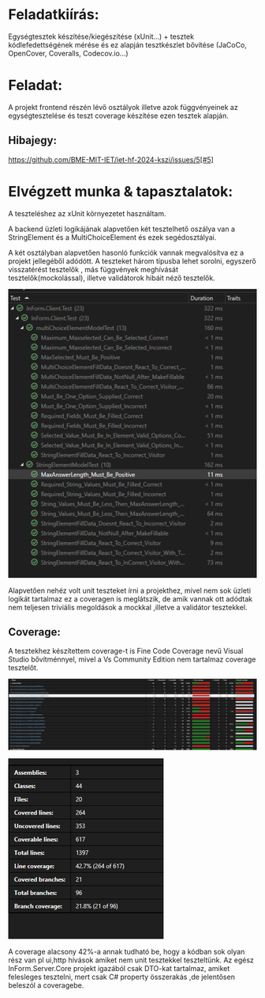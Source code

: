 
# Feladatkiírás:
Egységtesztek készítése/kiegészítése (xUnit...) + tesztek kódlefedettségének mérése és ez alapján tesztkészlet bővítése (JaCoCo, OpenCover, Coveralls, Codecov.io...)

# Feladat:
A projekt frontend részén lévő osztályok illetve azok függvényeinek az egységtesztelése és teszt coverage készítése ezen tesztek alapján.

## Hibajegy:
https://github.com/BME-MIT-IET/iet-hf-2024-kszi/issues/5[#5]

# Elvégzett munka & tapasztalatok:
A teszteléshez az xUnit környezetet használtam.

A backend üzleti logikájának alapvetően két tesztelhető oszálya van a StringElement és a MultiChoiceElement és ezek segédosztályai.

A két osztályban alapvetően hasonló funkciók vannak megvalósítva ez a projekt jellegéből adódótt. A teszteket három típusba lehet sorolni, egyszerő visszatérést tesztelők , más függvények meghívását tesztelők(mockolással), illetve validátorok hibáit néző tesztelők. 

![](unittest.png)


Alapvetően nehéz volt unit teszteket írni a projekthez, mivel nem sok üzleti logikát tartalmaz ez a coveragen is meglátszik, de amik vannak ott adódtak nem teljesen triviális megoldások a mockkal ,illetve a validátor tesztekkel.

## Coverage: 
A tesztekhez készítettem coverage-t is Fine Code Coverage nevű Visual Studio bővítménnyel, mivel a Vs Community Edition nem tartalmaz coverage tesztelőt.

![](coverage.png)

![](summary.png)

A coverage alacsony 42%-a annak tudható be, hogy a kódban sok olyan rész van pl ui,http hívások amiket nem unit tesztekkel teszteltünk. Az egész InForm.Server.Core projekt igazából csak DTO-kat tartalmaz, amiket felesleges tesztelni, mert csak C# property összerakás ,de jelentősen beleszól a coveragebe.



